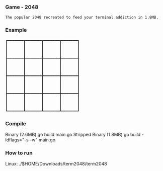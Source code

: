 ### Game - 2048

	The popular 2048 recreated to feed your terminal addiction in 1.8MB.

### Example

	┏━━━━━━━┳━━━━━━━┳━━━━━━━┳━━━━━━━┓
	┃       ┃       ┃       ┃       ┃
	┃       ┃       ┃       ┃       ┃
	┃       ┃       ┃       ┃       ┃
	┣━━━━━━━╋━━━━━━━╋━━━━━━━╋━━━━━━━┫
	┃       ┃       ┃       ┃       ┃
	┃       ┃       ┃       ┃       ┃
	┃       ┃       ┃       ┃       ┃
	┣━━━━━━━╋━━━━━━━╋━━━━━━━╋━━━━━━━┫
	┃       ┃       ┃       ┃       ┃
	┃       ┃       ┃       ┃       ┃
	┃       ┃       ┃       ┃       ┃
	┣━━━━━━━╋━━━━━━━╋━━━━━━━╋━━━━━━━┫
	┃       ┃       ┃       ┃       ┃
	┃       ┃       ┃       ┃       ┃
	┃       ┃       ┃       ┃       ┃
	┗━━━━━━━┻━━━━━━━┻━━━━━━━┻━━━━━━━┛

### Compile

Binary				(2.6MB)		go build main.go
Stripped Binary 	(1.8MB)		go build -ldflags="-s -w" main.go


### How to run
Linux:	./$HOME/Downloads/term2048/term2048

